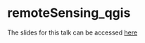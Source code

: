 # remoteSensing_qgis
The slides for this talk can be accessed [here](http://csterling.github.io/remoteSensing_qgis)